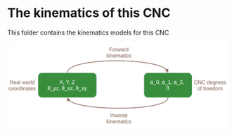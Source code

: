 # The kinematics of this CNC 

This folder contains the kinematics models for this CNC

<p align="center"> <img src="../assets/images/kinematics_general.png" width="500" />